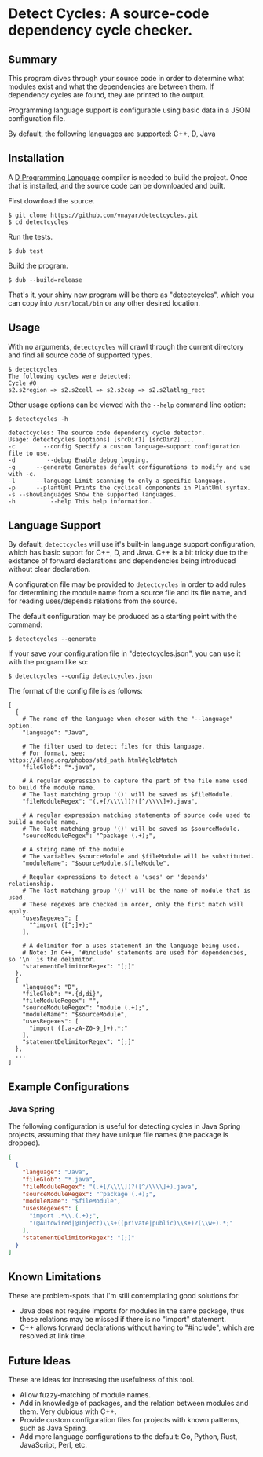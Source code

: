 # Detect Cycles: A source-code dependency cycle checker.

## Summary

This program dives through your source code in order to determine what modules exist
and what the dependencies are between them. If dependency cycles are found, they are
printed to the output.

Programming language support is configurable using basic data in a JSON configuration file.

By default, the following languages are supported:  C++, D, Java

## Installation

A [D Programming Language](https://dlang.org/download.html) compiler is needed to build the
project. Once that is installed, and the source code can be downloaded and built.

First download the source.

```shell
$ git clone https://github.com/vnayar/detectcycles.git
$ cd detectcycles
```

Run the tests.
```shell
$ dub test
```

Build the program.
```shell
$ dub --build=release
```

That's it, your shiny new program will be there as "detectcycles", which you can copy into
`/usr/local/bin` or any other desired location.

## Usage

With no arguments, `detectcycles` will crawl through the current directory and find all
source code of supported types.

```shell
$ detectcycles
The following cycles were detected:
Cycle #0
s2.s2region => s2.s2cell => s2.s2cap => s2.s2latlng_rect
```

Other usage options can be viewed with the `--help` command line option:

```shell
$ detectcycles -h

detectcycles: The source code dependency cycle detector.
Usage: detectcycles [options] [srcDir1] [srcDir2] ...
-c        --config Specify a custom language-support configuration file to use.
-d         --debug Enable debug logging.
-g      --generate Generates default configurations to modify and use with -c.
-l      --language Limit scanning to only a specific language.
-p      --plantUml Prints the cyclical components in PlantUml syntax.
-s --showLanguages Show the supported languages.
-h          --help This help information.
```

## Language Support

By default, `detectcycles` will use it's built-in language support configuration, which has
basic suport for C++, D, and Java. C++ is a bit tricky due to the existance of forward
declarations and dependencies being introduced without clear declaration.

A configuration file may be provided to `detectcycles` in order to add rules for determining
the module name from a source file and its file name, and for reading uses/depends relations
from the source.

The default configuration may be produced as a starting point with the command:
```shell
$ detectcycles --generate
```

If your save your configuration file in "detectcycles.json", you can use it with the program
like so:
```shell
$ detectcycles --config detectcycles.json
```

The format of the config file is as follows:
```
[
  {
    # The name of the language when chosen with the "--language" option.
    "language": "Java",

    # The filter used to detect files for this language.
    # For format, see: https://dlang.org/phobos/std_path.html#globMatch
    "fileGlob": "*.java",

    # A regular expression to capture the part of the file name used to build the module name.
    # The last matching group '()' will be saved as $fileModule.
    "fileModuleRegex": "(.+[/\\\\])?([^/\\\\]+).java",

    # A regular expression matching statements of source code used to build a module name.
    # The last matching group '()' will be saved as $sourceModule.
    "sourceModuleRegex": "^package (.+);",

    # A string name of the module.
    # The variables $sourceModule and $fileModule will be substituted.
    "moduleName": "$sourceModule.$fileModule",

    # Regular expressions to detect a 'uses' or 'depends' relationship.
    # The last matching group '()' will be the name of module that is used.
    # These regexes are checked in order, only the first match will apply.
    "usesRegexes": [
      "^import ([^;]+);"
    ],

    # A delimitor for a uses statement in the language being used.
    # Note: In C++, '#include' statements are used for dependencies, so '\n' is the delimitor.
    "statementDelimitorRegex": "[;]"
  },
  {
    "language": "D",
    "fileGlob": "*.{d,di}",
    "fileModuleRegex": "",
    "sourceModuleRegex": "module (.+);",
    "moduleName": "$sourceModule",
    "usesRegexes": [
      "import ([.a-zA-Z0-9_]+).*;"
    ],
    "statementDelimitorRegex": "[;]"
  },
  ...
]
```

## Example Configurations

### Java Spring

The following configuration is useful for detecting cycles in Java Spring projects, assuming that
they have unique file names (the package is dropped).

```json
[
  {
    "language": "Java",
    "fileGlob": "*.java",
    "fileModuleRegex": "(.+[/\\\\])?([^/\\\\]+).java",
    "sourceModuleRegex": "^package (.+);",
    "moduleName": "$fileModule",
    "usesRegexes": [
      "import .*\\.(.+);",
      "(@Autowired|@Inject)\\s+((private|public)\\s+)?(\\w+).*;"
    ],
    "statementDelimitorRegex": "[;]"
  }
]
```

## Known Limitations

These are problem-spots that I'm still contemplating good solutions for:
* Java does not require imports for modules in the same package, thus these relations may be missed
  if there is no "import" statement.
* C++ allows forward declarations without having to "#include", which are resolved at link time.

## Future Ideas

These are ideas for increasing the usefulness of this tool.
* Allow fuzzy-matching of module names.
* Add in knowledge of packages, and the relation between modules and them. Very dubious with C++.
* Provide custom configuration files for projects with known patterns, such as Java Spring.
* Add more language configurations to the default: Go, Python, Rust, JavaScript, Perl, etc.
